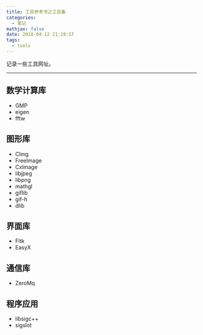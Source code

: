 ```yaml
---
title: 工具参考书之工具集
categories:
  - 笔记
mathjax: false
date: 2018-04-12 21:19:17
tags:
  - tools
---
```


记录一些工具网址。

---

## 数学计算库
 - GMP
 - eigen
 - fftw

## 图形库
 - CImg
 - FreeImage
 - CxImage
 - libjpeg
 - libpng
 - mathgl
 - giflib
 - gif-h
 - dlib

## 界面库
 - Fltk
 - EasyX

## 通信库
 - ZeroMq

## 程序应用
 - libsigc++
 - sigslot
